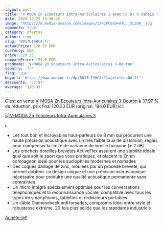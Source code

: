 ```yaml
---
layout: post
title: 'V-MODA Zn Ecouteurs Intra-Auriculaires 3 avec 37.97 % rabais '
date: 2020-12-29 13:30:45
image: 'https://m.media-amazon.com/images/I/41PC6sD+mTL._SL200_.jpg'
comments: true
category: ofertas
author: ring
slug: 'B017LI9HCA-fr'
actualPrice: 120.33 EUR
currency: EUR
price: 120.33
comparePrice: 194.0 EUR
prodname: 'V-MODA Zn Ecouteurs Intra-Auriculaires 3-Bouton'
country: 'fr'
flag: '🇫🇷'
buyurl: 'https://www.amazon.fr/dp/B017LI9HCA/?tag=tolees0d-21'
descuento: '37.97'
average: '120.33'
---
```


C'est en vente [V-MODA Zn Ecouteurs Intra-Auriculaires 3-Bouton](https://www.amazon.fr/dp/B017LI9HCA/?tag=tolees0d-21)  à  37.97 % de réduction, prix final  120.33 EUR (original: 194.0 EUR) ici:

[![V-MODA Zn Ecouteurs Intra-Auriculaires 3](https://m.media-amazon.com/images/I/41PC6sD+mTL._SL200_.jpg)](https://www.amazon.fr/dp/B017LI9HCA/?tag=tolees0d-21)

ℹ️:

- Les tout bon et incroyables haut-parleurs de 8 mm qui procurent une haute précision acoustique avec un très faible taux de distorsion, réglés pour compenser la limite de variance de loreille humaine (± 2 dB)
- Les crochets doreilles brevetés ActiveFlex assurent une stabilité idéale quel que soit le sport que vous pratiquez, et placent le Zn en compagnon idéal pour les audiophiles modernes et nomades
- Des coques dalliage de zinc, moulées par un procédé breveté, qui permet dobtenir un design unique et une précision microscopique nécessaire pour produire une qualité acoustique permanente sans contraintes
- Un micro intégré spécialement optimisé pour les conversations téléphoniques et la reconnaissance vocale, compatible avec tous les types de smartphones, tablettes et ordinateurs portables
- Un câble Diamondback anti torsades, compromis idéal entre style et robustesse extrême, 20 fois plus solide que les standards industriels

[Achète-le!!](https://www.amazon.fr/dp/B017LI9HCA/?tag=tolees0d-21)
